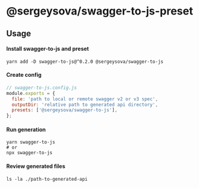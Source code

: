 # @sergeysova/swagger-to-js-preset

## Usage

#### Install swagger-to-js and preset

```shell
yarn add -D swagger-to-js@^0.2.0 @sergeysova/swagger-to-js
```

#### Create config

```js
// swagger-to-js.config.js
module.exports = {
  file: 'path to local or remote swagger v2 or v3 spec',
  outputDir: 'relative path to generated api directory',
  presets: ['@sergeysova/swagger-to-js'],
};
```

#### Run generation

```shell
yarn swagger-to-js
# or
npx swagger-to-js
```

#### Review generated files

```shell
ls -la ./path-to-generated-api
```
